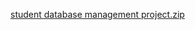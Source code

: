 [student database management project.zip](https://github.com/Parmesh119/Student-DataBase-Management/files/9994808/student.database.management.project.zip)
